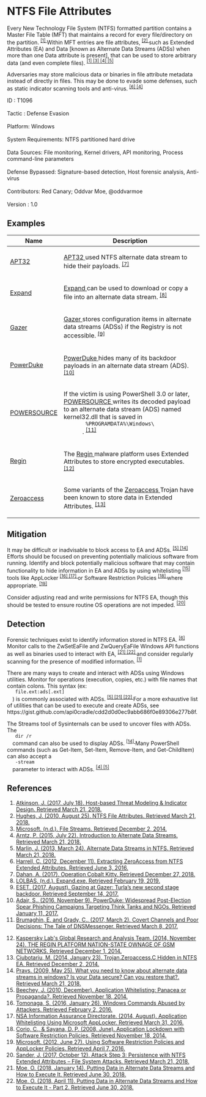 <div class="container-fluid">
 <h1>
  NTFS File Attributes
 </h1>
 <div class="row">
  <div class="col-md-8 description-body">
   <p>
    Every New Technology File System (NTFS) formatted partition contains a Master File Table (MFT) that maintains a record for every file/directory on the partition.
    <span class="scite-citeref-number" data-reference="SpectorOps Host-Based Jul 2017" id="scite-ref-1-a">
     <sup>
      <a aria-describedby="qtip-0" data-hasqtip="0" href="https://posts.specterops.io/host-based-threat-modeling-indicator-design-a9dbbb53d5ea" target="_blank">
       [1]
      </a>
     </sup>
    </span>
    Within MFT entries are file attributes,
    <span class="scite-citeref-number" data-reference="Microsoft NTFS File Attributes Aug 2010" id="scite-ref-2-a">
     <sup>
      <a aria-describedby="qtip-1" data-hasqtip="1" href="https://blogs.technet.microsoft.com/askcore/2010/08/25/ntfs-file-attributes/" target="_blank">
       [2]
      </a>
     </sup>
    </span>
    such as Extended Attributes (EA) and Data [known as Alternate Data Streams (ADSs) when more than one Data attribute is present], that can be used to store arbitrary data (and even complete files).
    <span class="scite-citeref-number" data-reference="SpectorOps Host-Based Jul 2017" id="scite-ref-1-a">
     <sup>
      <a aria-describedby="qtip-0" data-hasqtip="0" href="https://posts.specterops.io/host-based-threat-modeling-indicator-design-a9dbbb53d5ea" target="_blank">
       [1]
      </a>
     </sup>
    </span>
    <span class="scite-citeref-number" data-reference="Microsoft File Streams" id="scite-ref-3-a">
     <sup>
      <a aria-describedby="qtip-2" data-hasqtip="2" href="http://msdn.microsoft.com/en-us/library/aa364404" target="_blank">
       [3]
      </a>
     </sup>
    </span>
    <span class="scite-citeref-number" data-reference="MalwareBytes ADS July 2015" id="scite-ref-4-a">
     <sup>
      <a aria-describedby="qtip-3" data-hasqtip="3" href="https://blog.malwarebytes.com/101/2015/07/introduction-to-alternate-data-streams/" target="_blank">
       [4]
      </a>
     </sup>
    </span>
    <span class="scite-citeref-number" data-reference="Microsoft ADS Mar 2014" id="scite-ref-5-a">
     <sup>
      <a aria-describedby="qtip-4" data-hasqtip="4" href="https://blogs.technet.microsoft.com/askcore/2013/03/24/alternate-data-streams-in-ntfs/" target="_blank">
       [5]
      </a>
     </sup>
    </span>
   </p>
   <p>
    Adversaries may store malicious data or binaries in file attribute metadata instead of directly in files. This may be done to evade some defenses, such as static indicator scanning tools and anti-virus.
    <span class="scite-citeref-number" data-reference="Journey into IR ZeroAccess NTFS EA" id="scite-ref-6-a">
     <sup>
      <a aria-describedby="qtip-5" data-hasqtip="5" href="http://journeyintoir.blogspot.com/2012/12/extracting-zeroaccess-from-ntfs.html" target="_blank">
       [6]
      </a>
     </sup>
    </span>
    <span class="scite-citeref-number" data-reference="MalwareBytes ADS July 2015" id="scite-ref-4-a">
     <sup>
      <a aria-describedby="qtip-3" data-hasqtip="3" href="https://blog.malwarebytes.com/101/2015/07/introduction-to-alternate-data-streams/" target="_blank">
       [4]
      </a>
     </sup>
    </span>
   </p>
  </div>
  <div class="col-md-4">
   <div class="card">
    <div class="card-body">
     <div class="card-data">
      <span class="h5 card-title">
       ID
      </span>
      : T1096
      <br/>
      <br/>
     </div>
     <div class="card-data">
      <span class="h5 card-title">
      </span>
     </div>
     <div class="card-data">
      <span class="h5 card-title">
       Tactic
      </span>
      : Defense Evasion
      <br/>
      <br/>
     </div>
     <div class="card-data">
      <span class="h5 card-title">
       Platform:
      </span>
      Windows
      <br/>
      <br/>
     </div>
     <div class="card-data">
      <span class="h5 card-title">
       System Requirements:
      </span>
      NTFS partitioned hard drive
      <br/>
      <br/>
     </div>
     <div class="card-data">
      <span class="h5 card-title">
      </span>
     </div>
     <div class="card-data">
      <span class="h5 card-title">
      </span>
     </div>
     <div class="card-data">
      <span class="h5 card-title">
       Data Sources:
      </span>
      File monitoring, Kernel drivers, API monitoring, Process command-line parameters
      <br/>
      <br/>
     </div>
     <div class="card-data">
      <span class="h5 card-title">
      </span>
     </div>
     <div class="card-data">
      <span class="h5 card-title">
      </span>
     </div>
     <div class="card-data">
      <span class="h5 card-title">
       Defense Bypassed:
      </span>
      Signature-based detection, Host forensic analysis, Anti-virus
      <br/>
      <br/>
     </div>
     <div class="card-data">
      <span class="h5 card-title">
      </span>
     </div>
     <div class="card-data">
      <span class="h5 card-title">
      </span>
     </div>
     <div class="card-data">
      <span class="h5 card-title">
      </span>
     </div>
     <div class="card-data">
      <span class="h5 card-title">
       Contributors:
      </span>
      Red Canary; Oddvar Moe, @oddvarmoe
      <br/>
      <br/>
     </div>
     <div class="card-data">
      <span class="h5 card-title">
       Version
      </span>
      : 1.0
     </div>
    </div>
   </div>
  </div>
 </div>
 <h2 class="pt-3" id="examples">
  Examples
 </h2>
 <table class="table table-bordered table-light mt-2">
  <thead>
   <tr>
    <th scope="col">
     Name
    </th>
    <th scope="col">
     Description
    </th>
   </tr>
  </thead>
  <tbody class="bg-white">
   <tr>
    <td>
     <a href="https://attack.mitre.org/groups/G0050">
      APT32
     </a>
    </td>
    <td>
     <p>
      <a href="https://attack.mitre.org/groups/G0050">
       APT32
      </a>
      used NTFS alternate data stream to hide their payloads.
      <span class="scite-citeref-number" data-reference="Cybereason Cobalt Kitty 2017" id="scite-ref-7-a" onclick="scrollToRef('scite-7')">
       <sup>
        <a aria-describedby="qtip-6" data-hasqtip="6" href="https://cdn2.hubspot.net/hubfs/3354902/Cybereason%20Labs%20Analysis%20Operation%20Cobalt%20Kitty.pdf" target="_blank">
         [7]
        </a>
       </sup>
      </span>
     </p>
    </td>
   </tr>
   <tr>
    <td>
     <a href="https://attack.mitre.org/software/S0361">
      Expand
     </a>
    </td>
    <td>
     <p>
      <a href="https://attack.mitre.org/software/S0361">
       Expand
      </a>
      can be used to download or copy a file into an alternate data stream.
      <span class="scite-citeref-number" data-reference="LOLBAS Expand" id="scite-ref-8-a" onclick="scrollToRef('scite-8')">
       <sup>
        <a aria-describedby="qtip-7" data-hasqtip="7" href="https://lolbas-project.github.io/lolbas/Binaries/Expand/" target="_blank">
         [8]
        </a>
       </sup>
      </span>
     </p>
    </td>
   </tr>
   <tr>
    <td>
     <a href="https://attack.mitre.org/software/S0168">
      Gazer
     </a>
    </td>
    <td>
     <p>
      <a href="https://attack.mitre.org/software/S0168">
       Gazer
      </a>
      stores configuration items in alternate data streams (ADSs) if the Registry is not accessible.
      <span class="scite-citeref-number" data-reference="ESET Gazer Aug 2017" id="scite-ref-9-a" onclick="scrollToRef('scite-9')">
       <sup>
        <a aria-describedby="qtip-8" data-hasqtip="8" href="https://www.welivesecurity.com/wp-content/uploads/2017/08/eset-gazer.pdf" target="_blank">
         [9]
        </a>
       </sup>
      </span>
     </p>
    </td>
   </tr>
   <tr>
    <td>
     <a href="https://attack.mitre.org/software/S0139">
      PowerDuke
     </a>
    </td>
    <td>
     <p>
      <a href="https://attack.mitre.org/software/S0139">
       PowerDuke
      </a>
      hides many of its backdoor payloads in an alternate data stream (ADS).
      <span class="scite-citeref-number" data-reference="Volexity PowerDuke November 2016" id="scite-ref-10-a" onclick="scrollToRef('scite-10')">
       <sup>
        <a aria-describedby="qtip-9" data-hasqtip="9" href="https://www.volexity.com/blog/2016/11/09/powerduke-post-election-spear-phishing-campaigns-targeting-think-tanks-and-ngos/" target="_blank">
         [10]
        </a>
       </sup>
      </span>
     </p>
    </td>
   </tr>
   <tr>
    <td>
     <a href="https://attack.mitre.org/software/S0145">
      POWERSOURCE
     </a>
    </td>
    <td>
     <p>
      If the victim is using PowerShell 3.0 or later,
      <a href="https://attack.mitre.org/software/S0145">
       POWERSOURCE
      </a>
      writes its decoded payload to an alternate data stream (ADS) named kernel32.dll that is saved in
      <code>
       %PROGRAMDATA%\Windows\
      </code>
      .
      <span class="scite-citeref-number" data-reference="Cisco DNSMessenger March 2017" id="scite-ref-11-a" onclick="scrollToRef('scite-11')">
       <sup>
        <a aria-describedby="qtip-10" data-hasqtip="10" href="http://blog.talosintelligence.com/2017/03/dnsmessenger.html" target="_blank">
         [11]
        </a>
       </sup>
      </span>
     </p>
    </td>
   </tr>
   <tr>
    <td>
     <a href="https://attack.mitre.org/software/S0019">
      Regin
     </a>
    </td>
    <td>
     <p>
      The
      <a href="https://attack.mitre.org/software/S0019">
       Regin
      </a>
      malware platform uses Extended Attributes to store encrypted executables.
      <span class="scite-citeref-number" data-reference="Kaspersky Regin" id="scite-ref-12-a" onclick="scrollToRef('scite-12')">
       <sup>
        <a aria-describedby="qtip-11" data-hasqtip="11" href="https://securelist.com/files/2014/11/Kaspersky_Lab_whitepaper_Regin_platform_eng.pdf" target="_blank">
         [12]
        </a>
       </sup>
      </span>
     </p>
    </td>
   </tr>
   <tr>
    <td>
     <a href="https://attack.mitre.org/software/S0027">
      Zeroaccess
     </a>
    </td>
    <td>
     <p>
      Some variants of the
      <a href="https://attack.mitre.org/software/S0027">
       Zeroaccess
      </a>
      Trojan have been known to store data in Extended Attributes.
      <span class="scite-citeref-number" data-reference="Ciubotariu 2014" id="scite-ref-13-a" onclick="scrollToRef('scite-13')">
       <sup>
        <a aria-describedby="qtip-12" data-hasqtip="12" href="http://www.symantec.com/connect/blogs/trojanzeroaccessc-hidden-ntfs-ea" target="_blank">
         [13]
        </a>
       </sup>
      </span>
     </p>
    </td>
   </tr>
  </tbody>
 </table>
 <h2 class="pt-3" id="mitigation">
  Mitigation
 </h2>
 <p>
  It may be difficult or inadvisable to block access to EA and ADSs.
  <span class="scite-citeref-number" data-reference="Microsoft ADS Mar 2014" id="scite-ref-5-a">
   <sup>
    <a aria-describedby="qtip-4" data-hasqtip="4" href="https://blogs.technet.microsoft.com/askcore/2013/03/24/alternate-data-streams-in-ntfs/" target="_blank">
     [5]
    </a>
   </sup>
  </span>
  <span class="scite-citeref-number" data-reference="Symantec ADS May 2009" id="scite-ref-14-a">
   <sup>
    <a aria-describedby="qtip-13" data-hasqtip="13" href="https://www.symantec.com/connect/articles/what-you-need-know-about-alternate-data-streams-windows-your-data-secure-can-you-restore" target="_blank">
     [14]
    </a>
   </sup>
  </span>
  Efforts should be focused on preventing potentially malicious software from running. Identify and block potentially malicious software that may contain functionality to hide information in EA and ADSs by using whitelisting
  <span class="scite-citeref-number" data-reference="Beechey 2010" id="scite-ref-15-a">
   <sup>
    <a aria-describedby="qtip-14" data-hasqtip="14" href="http://www.sans.org/reading-room/whitepapers/application/application-whitelisting-panacea-propaganda-33599" target="_blank">
     [15]
    </a>
   </sup>
  </span>
  tools like AppLocker
  <span class="scite-citeref-number" data-reference="Windows Commands JPCERT" id="scite-ref-16-a">
   <sup>
    <a aria-describedby="qtip-15" data-hasqtip="15" href="http://blog.jpcert.or.jp/2016/01/windows-commands-abused-by-attackers.html" target="_blank">
     [16]
    </a>
   </sup>
  </span>
  <span class="scite-citeref-number" data-reference="NSA MS AppLocker" id="scite-ref-17-a">
   <sup>
    <a aria-describedby="qtip-16" data-hasqtip="16" href="https://www.iad.gov/iad/library/ia-guidance/tech-briefs/application-whitelisting-using-microsoft-applocker.cfm" target="_blank">
     [17]
    </a>
   </sup>
  </span>
  or Software Restriction Policies
  <span class="scite-citeref-number" data-reference="Corio 2008" id="scite-ref-18-a">
   <sup>
    <a aria-describedby="qtip-17" data-hasqtip="17" href="http://technet.microsoft.com/en-us/magazine/2008.06.srp.aspx" target="_blank">
     [18]
    </a>
   </sup>
  </span>
  where appropriate.
  <span class="scite-citeref-number" data-reference="TechNet Applocker vs SRP" id="scite-ref-19-a">
   <sup>
    <a aria-describedby="qtip-18" data-hasqtip="18" href="https://technet.microsoft.com/en-us/library/ee791851.aspx" target="_blank">
     [19]
    </a>
   </sup>
  </span>
 </p>
 <p>
  Consider adjusting read and write permissions for NTFS EA, though this should be tested to ensure routine OS operations are not impeded.
  <span class="scite-citeref-number" data-reference="InsiderThreat NTFS EA Oct 2017" id="scite-ref-20-a">
   <sup>
    <a aria-describedby="qtip-19" data-hasqtip="19" href="https://blog.stealthbits.com/attack-step-3-persistence-ntfs-extended-attributes-file-system-attacks" target="_blank">
     [20]
    </a>
   </sup>
  </span>
 </p>
 <h2 class="pt-3" id="detection">
  Detection
 </h2>
 <p>
  Forensic techniques exist to identify information stored in NTFS EA.
  <span class="scite-citeref-number" data-reference="Journey into IR ZeroAccess NTFS EA" id="scite-ref-6-a">
   <sup>
    <a aria-describedby="qtip-5" data-hasqtip="5" href="http://journeyintoir.blogspot.com/2012/12/extracting-zeroaccess-from-ntfs.html" target="_blank">
     [6]
    </a>
   </sup>
  </span>
  Monitor calls to the ZwSetEaFile and ZwQueryEaFile Windows API functions as well as binaries used to interact with EA,
  <span class="scite-citeref-number" data-reference="Oddvar Moe ADS1 Jan 2018" id="scite-ref-21-a">
   <sup>
    <a aria-describedby="qtip-20" data-hasqtip="20" href="https://oddvar.moe/2018/01/14/putting-data-in-alternate-data-streams-and-how-to-execute-it/" target="_blank">
     [21]
    </a>
   </sup>
  </span>
  <span class="scite-citeref-number" data-reference="Oddvar Moe ADS2 Apr 2018" id="scite-ref-22-a">
   <sup>
    <a aria-describedby="qtip-21" data-hasqtip="21" href="https://oddvar.moe/2018/04/11/putting-data-in-alternate-data-streams-and-how-to-execute-it-part-2/" target="_blank">
     [22]
    </a>
   </sup>
  </span>
  and consider regularly scanning for the presence of modified information.
  <span class="scite-citeref-number" data-reference="SpectorOps Host-Based Jul 2017" id="scite-ref-1-a">
   <sup>
    <a aria-describedby="qtip-0" data-hasqtip="0" href="https://posts.specterops.io/host-based-threat-modeling-indicator-design-a9dbbb53d5ea" target="_blank">
     [1]
    </a>
   </sup>
  </span>
 </p>
 <p>
  There are many ways to create and interact with ADSs using Windows utilities. Monitor for operations (execution, copies, etc.) with file names that contain colons. This syntax (ex:
  <code>
   file.ext:ads[.ext]
  </code>
  ) is commonly associated with ADSs.
  <span class="scite-citeref-number" data-reference="Microsoft ADS Mar 2014" id="scite-ref-5-a">
   <sup>
    <a aria-describedby="qtip-4" data-hasqtip="4" href="https://blogs.technet.microsoft.com/askcore/2013/03/24/alternate-data-streams-in-ntfs/" target="_blank">
     [5]
    </a>
   </sup>
  </span>
  <span class="scite-citeref-number" data-reference="Oddvar Moe ADS1 Jan 2018" id="scite-ref-21-a">
   <sup>
    <a aria-describedby="qtip-20" data-hasqtip="20" href="https://oddvar.moe/2018/01/14/putting-data-in-alternate-data-streams-and-how-to-execute-it/" target="_blank">
     [21]
    </a>
   </sup>
  </span>
  <span class="scite-citeref-number" data-reference="Oddvar Moe ADS2 Apr 2018" id="scite-ref-22-a">
   <sup>
    <a aria-describedby="qtip-21" data-hasqtip="21" href="https://oddvar.moe/2018/04/11/putting-data-in-alternate-data-streams-and-how-to-execute-it-part-2/" target="_blank">
     [22]
    </a>
   </sup>
  </span>
  For a more exhaustive list of utilities that can be used to execute and create ADSs, see https://gist.github.com/api0cradle/cdd2d0d0ec9abb686f0e89306e277b8f.
 </p>
 <p>
  The Streams tool of Sysinternals can be used to uncover files with ADSs. The
  <code>
   dir /r
  </code>
  command can also be used to display ADSs.
  <span class="scite-citeref-number" data-reference="Symantec ADS May 2009" id="scite-ref-14-a">
   <sup>
    <a aria-describedby="qtip-13" data-hasqtip="13" href="https://www.symantec.com/connect/articles/what-you-need-know-about-alternate-data-streams-windows-your-data-secure-can-you-restore" target="_blank">
     [14]
    </a>
   </sup>
  </span>
  Many PowerShell commands (such as Get-Item, Set-Item, Remove-Item, and Get-ChildItem) can also accept a
  <code>
   -stream
  </code>
  parameter to interact with ADSs.
  <span class="scite-citeref-number" data-reference="MalwareBytes ADS July 2015" id="scite-ref-4-a">
   <sup>
    <a aria-describedby="qtip-3" data-hasqtip="3" href="https://blog.malwarebytes.com/101/2015/07/introduction-to-alternate-data-streams/" target="_blank">
     [4]
    </a>
   </sup>
  </span>
  <span class="scite-citeref-number" data-reference="Microsoft ADS Mar 2014" id="scite-ref-5-a">
   <sup>
    <a aria-describedby="qtip-4" data-hasqtip="4" href="https://blogs.technet.microsoft.com/askcore/2013/03/24/alternate-data-streams-in-ntfs/" target="_blank">
     [5]
    </a>
   </sup>
  </span>
 </p>
 <h2 class="pt-3" id="references">
  References
 </h2>
 <div class="row">
  <div class="col">
   <ol>
    <li>
     <span class="scite-citation" id="scite-1">
      <span class="scite-citation-text">
       <a class="external text" href="https://posts.specterops.io/host-based-threat-modeling-indicator-design-a9dbbb53d5ea" name="scite-1" rel="nofollow" target="_blank">
        Atkinson, J. (2017, July 18). Host-based Threat Modeling &amp; Indicator Design. Retrieved March 21, 2018.
       </a>
      </span>
     </span>
    </li>
    <li>
     <span class="scite-citation" id="scite-2">
      <span class="scite-citation-text">
       <a class="external text" href="https://blogs.technet.microsoft.com/askcore/2010/08/25/ntfs-file-attributes/" name="scite-2" rel="nofollow" target="_blank">
        Hughes, J. (2010, August 25). NTFS File Attributes. Retrieved March 21, 2018.
       </a>
      </span>
     </span>
    </li>
    <li>
     <span class="scite-citation" id="scite-3">
      <span class="scite-citation-text">
       <a class="external text" href="http://msdn.microsoft.com/en-us/library/aa364404" name="scite-3" rel="nofollow" target="_blank">
        Microsoft. (n.d.). File Streams. Retrieved December 2, 2014.
       </a>
      </span>
     </span>
    </li>
    <li>
     <span class="scite-citation" id="scite-4">
      <span class="scite-citation-text">
       <a class="external text" href="https://blog.malwarebytes.com/101/2015/07/introduction-to-alternate-data-streams/" name="scite-4" rel="nofollow" target="_blank">
        Arntz, P. (2015, July 22). Introduction to Alternate Data Streams. Retrieved March 21, 2018.
       </a>
      </span>
     </span>
    </li>
    <li>
     <span class="scite-citation" id="scite-5">
      <span class="scite-citation-text">
       <a class="external text" href="https://blogs.technet.microsoft.com/askcore/2013/03/24/alternate-data-streams-in-ntfs/" name="scite-5" rel="nofollow" target="_blank">
        Marlin, J. (2013, March 24). Alternate Data Streams in NTFS. Retrieved March 21, 2018.
       </a>
      </span>
     </span>
    </li>
    <li>
     <span class="scite-citation" id="scite-6">
      <span class="scite-citation-text">
       <a class="external text" href="http://journeyintoir.blogspot.com/2012/12/extracting-zeroaccess-from-ntfs.html" name="scite-6" rel="nofollow" target="_blank">
        Harrell, C. (2012, December 11). Extracting ZeroAccess from NTFS Extended Attributes. Retrieved June 3, 2016.
       </a>
      </span>
     </span>
    </li>
    <li>
     <span class="scite-citation" id="scite-7">
      <span class="scite-citation-text">
       <a class="external text" href="https://cdn2.hubspot.net/hubfs/3354902/Cybereason%20Labs%20Analysis%20Operation%20Cobalt%20Kitty.pdf" name="scite-7" rel="nofollow" target="_blank">
        Dahan, A. (2017). Operation Cobalt Kitty. Retrieved December 27, 2018.
       </a>
      </span>
     </span>
    </li>
    <li>
     <span class="scite-citation" id="scite-8">
      <span class="scite-citation-text">
       <a class="external text" href="https://lolbas-project.github.io/lolbas/Binaries/Expand/" name="scite-8" rel="nofollow" target="_blank">
        LOLBAS. (n.d.). Expand.exe. Retrieved February 19, 2019.
       </a>
      </span>
     </span>
    </li>
    <li>
     <span class="scite-citation" id="scite-9">
      <span class="scite-citation-text">
       <a class="external text" href="https://www.welivesecurity.com/wp-content/uploads/2017/08/eset-gazer.pdf" name="scite-9" rel="nofollow" target="_blank">
        ESET. (2017, August). Gazing at Gazer: Turla’s new second stage backdoor. Retrieved September 14, 2017.
       </a>
      </span>
     </span>
    </li>
    <li>
     <span class="scite-citation" id="scite-10">
      <span class="scite-citation-text">
       <a class="external text" href="https://www.volexity.com/blog/2016/11/09/powerduke-post-election-spear-phishing-campaigns-targeting-think-tanks-and-ngos/" name="scite-10" rel="nofollow" target="_blank">
        Adair, S.. (2016, November 9). PowerDuke: Widespread Post-Election Spear Phishing Campaigns Targeting Think Tanks and NGOs. Retrieved January 11, 2017.
       </a>
      </span>
     </span>
    </li>
    <li>
     <span class="scite-citation" id="scite-11">
      <span class="scite-citation-text">
       <a class="external text" href="http://blog.talosintelligence.com/2017/03/dnsmessenger.html" name="scite-11" rel="nofollow" target="_blank">
        Brumaghin, E. and Grady, C.. (2017, March 2). Covert Channels and Poor Decisions: The Tale of DNSMessenger. Retrieved March 8, 2017.
       </a>
      </span>
     </span>
    </li>
   </ol>
  </div>
  <div class="col">
   <ol start="12.0">
    <li>
     <span class="scite-citation" id="scite-12">
      <span class="scite-citation-text">
       <a class="external text" href="https://securelist.com/files/2014/11/Kaspersky_Lab_whitepaper_Regin_platform_eng.pdf" name="scite-12" rel="nofollow" target="_blank">
        Kaspersky Lab's Global Research and Analysis Team. (2014, November 24). THE REGIN PLATFORM NATION-STATE OWNAGE OF GSM NETWORKS. Retrieved December 1, 2014.
       </a>
      </span>
     </span>
    </li>
    <li>
     <span class="scite-citation" id="scite-13">
      <span class="scite-citation-text">
       <a class="external text" href="http://www.symantec.com/connect/blogs/trojanzeroaccessc-hidden-ntfs-ea" name="scite-13" rel="nofollow" target="_blank">
        Ciubotariu, M. (2014, January 23). Trojan.Zeroaccess.C Hidden in NTFS EA. Retrieved December 2, 2014.
       </a>
      </span>
     </span>
    </li>
    <li>
     <span class="scite-citation" id="scite-14">
      <span class="scite-citation-text">
       <a class="external text" href="https://www.symantec.com/connect/articles/what-you-need-know-about-alternate-data-streams-windows-your-data-secure-can-you-restore" name="scite-14" rel="nofollow" target="_blank">
        Pravs. (2009, May 25). What you need to know about alternate data streams in windows? Is your Data secure? Can you restore that?. Retrieved March 21, 2018.
       </a>
      </span>
     </span>
    </li>
    <li>
     <span class="scite-citation" id="scite-15">
      <span class="scite-citation-text">
       <a class="external text" href="http://www.sans.org/reading-room/whitepapers/application/application-whitelisting-panacea-propaganda-33599" name="scite-15" rel="nofollow" target="_blank">
        Beechey, J. (2010, December). Application Whitelisting: Panacea or Propaganda?. Retrieved November 18, 2014.
       </a>
      </span>
     </span>
    </li>
    <li>
     <span class="scite-citation" id="scite-16">
      <span class="scite-citation-text">
       <a class="external text" href="http://blog.jpcert.or.jp/2016/01/windows-commands-abused-by-attackers.html" name="scite-16" rel="nofollow" target="_blank">
        Tomonaga, S. (2016, January 26). Windows Commands Abused by Attackers. Retrieved February 2, 2016.
       </a>
      </span>
     </span>
    </li>
    <li>
     <span class="scite-citation" id="scite-17">
      <span class="scite-citation-text">
       <a class="external text" href="https://www.iad.gov/iad/library/ia-guidance/tech-briefs/application-whitelisting-using-microsoft-applocker.cfm" name="scite-17" rel="nofollow" target="_blank">
        NSA Information Assurance Directorate. (2014, August). Application Whitelisting Using Microsoft AppLocker. Retrieved March 31, 2016.
       </a>
      </span>
     </span>
    </li>
    <li>
     <span class="scite-citation" id="scite-18">
      <span class="scite-citation-text">
       <a class="external text" href="http://technet.microsoft.com/en-us/magazine/2008.06.srp.aspx" name="scite-18" rel="nofollow" target="_blank">
        Corio, C., &amp; Sayana, D. P. (2008, June). Application Lockdown with Software Restriction Policies. Retrieved November 18, 2014.
       </a>
      </span>
     </span>
    </li>
    <li>
     <span class="scite-citation" id="scite-19">
      <span class="scite-citation-text">
       <a class="external text" href="https://technet.microsoft.com/en-us/library/ee791851.aspx" name="scite-19" rel="nofollow" target="_blank">
        Microsoft. (2012, June 27). Using Software Restriction Policies and AppLocker Policies. Retrieved April 7, 2016.
       </a>
      </span>
     </span>
    </li>
    <li>
     <span class="scite-citation" id="scite-20">
      <span class="scite-citation-text">
       <a class="external text" href="https://blog.stealthbits.com/attack-step-3-persistence-ntfs-extended-attributes-file-system-attacks" name="scite-20" rel="nofollow" target="_blank">
        Sander, J. (2017, October 12). Attack Step 3: Persistence with NTFS Extended Attributes – File System Attacks. Retrieved March 21, 2018.
       </a>
      </span>
     </span>
    </li>
    <li>
     <span class="scite-citation" id="scite-21">
      <span class="scite-citation-text">
       <a class="external text" href="https://oddvar.moe/2018/01/14/putting-data-in-alternate-data-streams-and-how-to-execute-it/" name="scite-21" rel="nofollow" target="_blank">
        Moe, O. (2018, January 14). Putting Data in Alternate Data Streams and How to Execute It. Retrieved June 30, 2018.
       </a>
      </span>
     </span>
    </li>
    <li>
     <span class="scite-citation" id="scite-22">
      <span class="scite-citation-text">
       <a class="external text" href="https://oddvar.moe/2018/04/11/putting-data-in-alternate-data-streams-and-how-to-execute-it-part-2/" name="scite-22" rel="nofollow" target="_blank">
        Moe, O. (2018, April 11). Putting Data in Alternate Data Streams and How to Execute It - Part 2. Retrieved June 30, 2018.
       </a>
      </span>
     </span>
    </li>
   </ol>
  </div>
 </div>
</div>

